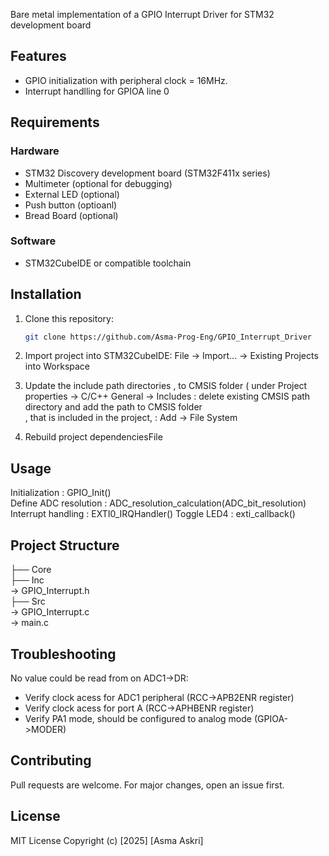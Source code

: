 Bare metal implementation of a GPIO Interrupt Driver  for STM32 development board 
## Features
- GPIO initialization with peripheral clock = 16MHz.
- Interrupt handlling for GPIOA line 0
## Requirements
### Hardware
- STM32 Discovery development board (STM32F411x series)
- Multimeter (optional for debugging)
- External LED (optional)
- Push button (optioanl)
- Bread Board (optional)
### Software
- STM32CubeIDE or compatible toolchain
## Installation
1. Clone this repository:
   ```bash
   git clone https://github.com/Asma-Prog-Eng/GPIO_Interrupt_Driver
   
2. Import project into STM32CubeIDE:
File → Import... → Existing Projects into Workspace

3. Update the include path directories ,  to CMSIS folder ( under Project properties -> C/C++ General -> Includes : delete existing CMSIS path directory and  add the path to CMSIS folder <br />,
   that is included in the project, : Add -> File System <br />

4. Rebuild project dependenciesFile 

## Usage
Initialization :  GPIO_Init()  
Define ADC resolution : ADC_resolution_calculation(ADC_bit_resolution)
Interrupt handling : EXTI0_IRQHandler() 
Toggle LED4 : exti_callback()

## Project Structure

├── Core<br />
├── Inc<br />  → GPIO_Interrupt.h <br />
├── Src<br /> →  GPIO_Interrupt.c<br /> → main.c

## Troubleshooting

No value could be read from on ADC1->DR:
- Verify clock acess for ADC1 peripheral (RCC->APB2ENR register)
- Verify clock acess for port A (RCC->APHBENR register)
- Verify PA1 mode, should be configured to analog mode (GPIOA->MODER)
  
## Contributing
Pull requests are welcome. For major changes, open an issue first.

## License
MIT License
Copyright (c) [2025] [Asma Askri]
